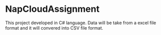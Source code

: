 # NapCloudAssignment
This project developed in C# language. Data will be take from a excel file format and it will convered into CSV file format.
